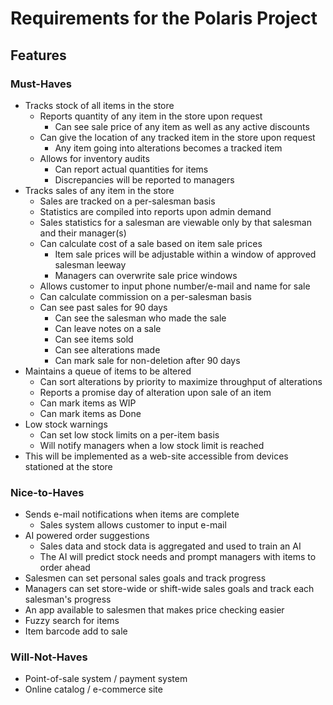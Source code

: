 # Requirements for the Polaris Project

## Features

### Must-Haves

- Tracks stock of all items in the store
    - Reports quantity of any item in the store upon request
        - Can see sale price of any item as well as any active discounts
    - Can give the location of any tracked item in the store upon request
        - Any item going into alterations becomes a tracked item
    - Allows for inventory audits
        - Can report actual quantities for items
        - Discrepancies will be reported to managers
- Tracks sales of any item in the store
    - Sales are tracked on a per-salesman basis
    - Statistics are compiled into reports upon admin demand
    - Sales statistics for a salesman are viewable only by that salesman and their manager(s)
    - Can calculate cost of a sale based on item sale prices
        - Item sale prices will be adjustable within a window of approved salesman leeway
        - Managers can overwrite sale price windows
    - Allows customer to input phone number/e-mail and name for sale
    - Can calculate commission on a per-salesman basis
    - Can see past sales for 90 days
        - Can see the salesman who made the sale
        - Can leave notes on a sale
        - Can see items sold
        - Can see alterations made
        - Can mark sale for non-deletion after 90 days
- Maintains a queue of items to be altered
    - Can sort alterations by priority to maximize throughput of alterations
    - Reports a promise day of alteration upon sale of an item
    - Can mark items as WIP
    - Can mark items as Done
- Low stock warnings
    - Can set low stock limits on a per-item basis
    - Will notify managers when a low stock limit is reached
- This will be implemented as a web-site accessible from devices stationed at the
store

### Nice-to-Haves

- Sends e-mail notifications when items are complete
    - Sales system allows customer to input e-mail
- AI powered order suggestions
    - Sales data and stock data is aggregated and used to train an AI
    - The AI will predict stock needs and prompt managers with items to order ahead
- Salesmen can set personal sales goals and track progress
- Managers can set store-wide or shift-wide sales goals and track each salesman's progress
- An app available to salesmen that makes price checking easier
- Fuzzy search for items
- Item barcode add to sale

### Will-Not-Haves

- Point-of-sale system / payment system
- Online catalog / e-commerce site
